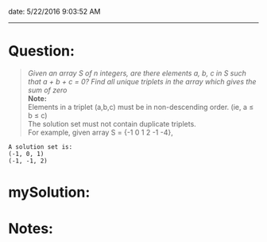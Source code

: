 date: 5/22/2016 9:03:52 AM    

---
# Question: #
> *Given an array S of n integers, are there elements a, b, c in S such that a + b + c = 0? Find all unique triplets in the array which gives the sum of zero*  
> **Note:**  
> Elements in a triplet (a,b,c) must be in non-descending order. (ie, a ≤ b ≤ c)  
> The solution set must not contain duplicate triplets.  
> For example, given array S = {-1 0 1 2 -1 -4},
>
    A solution set is:
    (-1, 0, 1)
    (-1, -1, 2)

# mySolution: #
    

# Notes: #
　